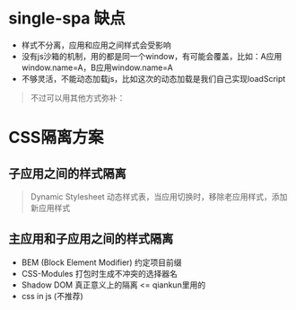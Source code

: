 # single-spa 缺点
* 样式不分离，应用和应用之间样式会受影响
* 没有js沙箱的机制，用的都是同一个window，有可能会覆盖，比如：A应用window.name=A，B应用window.name=A
* 不够灵活，不能动态加载js，比如这次的动态加载是我们自己实现loadScript

> 不过可以用其他方式弥补：

# CSS隔离方案

## 子应用之间的样式隔离
> Dynamic Stylesheet 动态样式表，当应用切换时，移除老应用样式，添加新应用样式

## 主应用和子应用之间的样式隔离
* BEM (Block Element Modifier) 约定项目前缀
* CSS-Modules 打包时生成不冲突的选择器名
* Shadow DOM 真正意义上的隔离  <=  qiankun里用的
* css in js (不推荐)